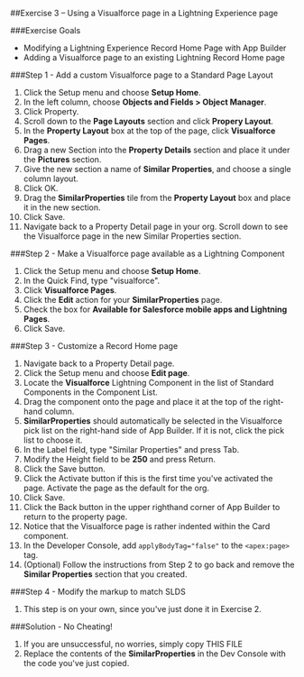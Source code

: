 ##Exercise 3 – Using a Visualforce page in a Lightning Experience page

###Exercise Goals

* Modifying a Lightning Experience Record Home Page with App Builder
* Adding a Visualforce page to an existing Lightning Record Home page

###Step 1 - Add a custom Visualforce page to a Standard Page Layout

1. Click the Setup menu and choose **Setup Home**.
2. In the left column, choose **Objects and Fields > Object Manager**.
3. Click Property.
4. Scroll down to the **Page Layouts** section and click **Propery Layout**.
5. In the **Property Layout** box at the top of the page, click **Visualforce Pages**.
6. Drag a new Section into the **Property Details** section and place it under the **Pictures** section.
7. Give the new section a name of **Similar Properties**, and choose a single column layout.
8. Click OK.
9. Drag the **SimilarProperties** tile from the **Property Layout** box and place it in the new section.
10. Click Save.
11. Navigate back to a Property Detail page in your org. Scroll down to see the Visualforce page in the new Similar Properties section.

###Step 2 - Make a Visualforce page available as a Lightning Component
1. Click the Setup menu and choose **Setup Home**.
2. In the Quick Find, type "visualforce".
3. Click **Visualforce Pages**.
4. Click the **Edit** action for your **SimilarProperties** page.
5. Check the box for **Available for Salesforce mobile apps and Lightning Pages**.
6. Click Save.

###Step 3 - Customize a Record Home page
1. Navigate back to a Property Detail page.
2. Click the Setup menu and choose **Edit page**.
2. Locate the **Visualforce** Lightning Component in the list of Standard Components in the Component List.
3. Drag the component onto the page and place it at the top of the right-hand column.
4. **SimilarProperties** should automatically be selected in the Visualforce pick list on the right-hand side of App Builder. If it is not, click the pick list to choose it.
5. In the Label field, type "Similar Properties" and press Tab.
6. Modify the Height field to be **250** and press Return.
7. Click the Save button.
8. Click the Activate button if this is the first time you've activated the page. Activate the page as the default for the org.
9. Click Save.
10. Click the Back button in the upper righthand corner of App Builder to return to the property page.
11. Notice that the Visualforce page is rather indented within the Card component.
12. In the Developer Console, add `applyBodyTag="false"` to the `<apex:page>` tag.
12. (Optional) Follow the instructions from Step 2 to go back and remove the **Similar Properties** section that you created.

###Step 4 - Modify the markup to match SLDS
1. This step is on your own, since you've just done it in Exercise 2.

###Solution - No Cheating!
1. If you are unsuccessful, no worries, simply copy THIS FILE
2. Replace the contents of the **SimilarProperties** in the Dev Console with the code you've just copied.
